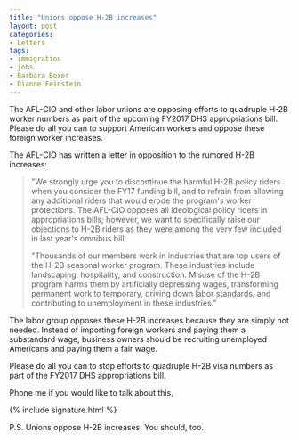 ```yaml
---
title: "Unions oppose H-2B increases"
layout: post
categories:
- Letters
tags:
- immigration
- jobs
- Barbara Boxer
- Dianne Feinstein
---
```


The AFL-CIO and other labor unions are opposing efforts to quadruple H-2B worker numbers as part of the upcoming FY2017 DHS appropriations bill. Please do all you can to support American workers and oppose these foreign worker increases.

The AFL-CIO has written a letter in opposition to the rumored H-2B increases:

> "We strongly urge you to discontinue the harmful H-2B policy riders when you consider the FY17 funding bill, and to refrain from allowing any additional riders that would erode the program's worker protections. The AFL-CIO opposes all ideological policy riders in appropriations bills; however, we want to specifically raise our objections to H-2B riders as they were among the very few included in last year's omnibus bill.
>
> "Thousands of our members work in industries that are top users of the H-2B seasonal worker program. These industries include landscaping, hospitality, and construction. Misuse of the H-2B program harms them by artificially depressing wages, transforming permanent work to temporary, driving down labor standards, and contributing to unemployment in these industries."

The labor group opposes these H-2B increases because they are simply not needed. Instead of importing foreign workers and paying them a substandard wage, business owners should be recruiting unemployed Americans and paying them a fair wage.

Please do all you can to stop efforts to quadruple H-2B visa numbers as part of the FY2017 DHS appropriations bill.

Phone me if you would like to talk about this,

{% include signature.html %}

P.S. Unions oppose H-2B increases. You should, too.